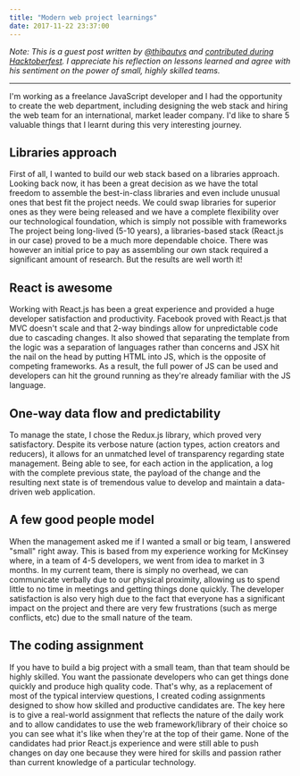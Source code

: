 ```yaml
---
title: "Modern web project learnings"
date: 2017-11-22 23:37:00
---
```


*Note: This is a guest post written by [@thibautvs](https://github.com/thibautvs) and [contributed during Hacktoberfest](http://0.0.0.0:4000/2017/11/19/hacktoberfest-2017/#write-a-guest-post). I appreciate his reflection on lessons learned and agree with his sentiment on the power of small, highly skilled teams.*

***

I'm working as a freelance JavaScript developer and I had the opportunity to create the web department, including
designing the web stack and hiring the web team for an international, market leader company.
I'd like to share 5 valuable things that I learnt during this very interesting journey.

## Libraries approach

First of all, I wanted to build our web stack based on a libraries approach. Looking back now, it has been
a great decision as we have the total freedom to assemble the best-in-class libraries and even include unusual
ones that best fit the project needs. We could swap libraries for superior ones as they were being released
and we have a complete flexibility over our technological foundation, which is simply not possible with frameworks
The project being long-lived (5-10 years), a libraries-based stack (React.js in our case)
proved to be a much more dependable choice. There was however an initial price to pay as assembling our own stack required a
significant amount of research. But the results are well worth it!

## React is awesome

Working with React.js has been a great experience and provided a huge developer satisfaction and productivity.
Facebook proved with React.js that MVC doesn't scale and that 2-way bindings allow for unpredictable code due to
cascading changes. It also showed that separating the template from the logic was a separation of languages rather than
concerns and JSX hit the nail on the head by putting HTML into JS, which is the opposite of competing frameworks. As a
result, the full power of JS can be used and developers can hit the ground running as they're already familiar with the
JS language.

## One-way data flow and predictability

To manage the state, I chose the Redux.js library, which proved very satisfactory. Despite its verbose nature
(action types, action creators and reducers), it allows for an unmatched level of transparency regarding state
management. Being able to see, for each action in the application, a log with the complete previous state,
the payload of the change and the resulting next state is of tremendous value to develop and maintain a
data-driven web application.

## A few good people model

When the management asked me if I wanted a small or big team, I answered "small" right away. This is based from
my experience working for McKinsey where, in a team of 4-5 developers, we went from idea to market in 3 months.
In my current team, there is simply no overhead, we can communicate verbally due to our physical proximity,
allowing us to spend little to no time in meetings and getting things done quickly. The developer satisfaction
is also very high due to the fact that everyone has a significant impact on the project and there are very few
frustrations (such as merge conflicts, etc) due to the small nature of the team.

## The coding assignment

If you have to build a big project with a small team, than that team should be highly skilled. You want the passionate
developers who can get things done quickly and produce high quality code. That's why, as a replacement of most of the
typical interview questions, I created coding assignments designed to show how skilled and productive candidates are.
The key here is to give a real-world assignment that reflects the nature of the daily work and to allow candidates
to use the web framework/library of their choice so you can see what it's like when they're at the top of their game.
None of the candidates had prior React.js experience and were still able to push changes on day one because they were hired
for skills and passion rather than current knowledge of a particular technology.

